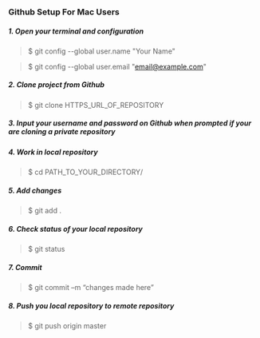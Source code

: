 ### Github Setup For Mac Users

##### 1. Open your terminal and configuration

>$ git config --global user.name "Your Name"

>$ git config --global user.email "email@example.com"

##### 2. Clone project from Github

>$ git clone HTTPS_URL_OF_REPOSITORY

##### 3. Input your username and password on Github when prompted if your are cloning a private repository

##### 4. Work in local repository

>$ cd PATH_TO_YOUR_DIRECTORY/

##### 5. Add changes

>$ git add .

##### 6. Check status of your local repository

>$ git status

##### 7. Commit

>$ git commit –m “changes made here”

##### 8. Push you local repository to remote repository

>$ git push origin master
